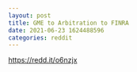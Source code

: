 ```yaml
--- 
layout: post 
title: GME to Arbitration to FINRA 
date: 2021-06-23 1624488596 
categories: reddit 
--- 
```

https://redd.it/o6nzjx